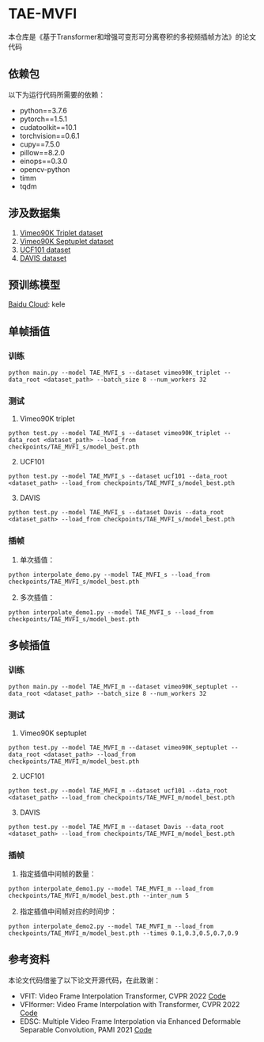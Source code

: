 # TAE-MVFI
本仓库是《基于Transformer和增强可变形可分离卷积的多视频插帧方法》的论文代码
## 依赖包
以下为运行代码所需要的依赖：
* python==3.7.6
* pytorch==1.5.1
* cudatoolkit==10.1
* torchvision==0.6.1
* cupy==7.5.0
* pillow==8.2.0
* einops==0.3.0
* opencv-python
* timm
* tqdm
## 涉及数据集
1. [Vimeo90K Triplet dataset](http://toflow.csail.mit.edu/)
2. [Vimeo90K Septuplet dataset](http://toflow.csail.mit.edu/)
3. [UCF101 dataset](https://www.google.com/url?q=https%3A%2F%2Fwww.dropbox.com%2Fs%2Fdbihqk5deobn0f7%2Fucf101_extracted.zip%3Fdl%3D0&sa=D&sntz=1&usg=AFQjCNE8CyLdENKhJf2eyFUWu6G2D1iJUQ)
4. [DAVIS dataset](https://www.google.com/url?q=https%3A%2F%2Fwww.dropbox.com%2Fs%2F9t6x7fi9ui0x6bt%2Fdavis-90.zip%3Fdl%3D0&sa=D&sntz=1&usg=AFQjCNG7jT-Up65GD33d1tUftjPYNdQxkg)
## 预训练模型
[Baidu Cloud](https://pan.baidu.com/s/1TVtEOe2tosfjeaqyjXGWaQ): kele
## 单帧插值
### 训练
```shell
python main.py --model TAE_MVFI_s --dataset vimeo90K_triplet --data_root <dataset_path> --batch_size 8 --num_workers 32
```
### 测试
1. Vimeo90K triplet
```shell
python test.py --model TAE_MVFI_s --dataset vimeo90K_triplet --data_root <dataset_path> --load_from checkpoints/TAE_MVFI_s/model_best.pth
```
2. UCF101
```shell
python test.py --model TAE_MVFI_s --dataset ucf101 --data_root <dataset_path> --load_from checkpoints/TAE_MVFI_s/model_best.pth
```
3. DAVIS
```shell
python test.py --model TAE_MVFI_s --dataset Davis --data_root <dataset_path> --load_from checkpoints/TAE_MVFI_s/model_best.pth
```
### 插帧
1. 单次插值：
```shell
python interpolate_demo.py --model TAE_MVFI_s --load_from checkpoints/TAE_MVFI_s/model_best.pth
```
2. 多次插值：
```shell
python interpolate_demo1.py --model TAE_MVFI_s --load_from checkpoints/TAE_MVFI_s/model_best.pth
```
## 多帧插值
### 训练
```shell
python main.py --model TAE_MVFI_m --dataset vimeo90K_septuplet --data_root <dataset_path> --batch_size 8 --num_workers 32
```
### 测试
1. Vimeo90K septuplet
```shell
python test.py --model TAE_MVFI_m --dataset vimeo90K_septuplet --data_root <dataset_path> --load_from checkpoints/TAE_MVFI_m/model_best.pth
```
2. UCF101
```shell
python test.py --model TAE_MVFI_m --dataset ucf101 --data_root <dataset_path> --load_from checkpoints/TAE_MVFI_m/model_best.pth
```
3. DAVIS
```shell
python test.py --model TAE_MVFI_m --dataset Davis --data_root <dataset_path> --load_from checkpoints/TAE_MVFI_m/model_best.pth
```
### 插帧
1. 指定插值中间帧的数量：
```shell
python interpolate_demo1.py --model TAE_MVFI_m --load_from checkpoints/TAE_MVFI_m/model_best.pth --inter_num 5
```
2. 指定插值中间帧对应的时间步：
```shell
python interpolate_demo2.py --model TAE_MVFI_m --load_from checkpoints/TAE_MVFI_m/model_best.pth --times 0.1,0.3,0.5,0.7,0.9
```
## 参考资料
本论文代码借鉴了以下论文开源代码，在此致谢：
* VFIT: Video Frame Interpolation Transformer, CVPR 2022 [Code](https://github.com/zhshi0816/Video-Frame-Interpolation-Transformer)
* VFIformer: Video Frame Interpolation with Transformer, CVPR 2022 [Code](https://github.com/dvlab-research/VFIformer)
* EDSC: Multiple Video Frame Interpolation via Enhanced Deformable Separable Convolution, PAMI 2021 [Code](https://github.com/Xianhang/EDSC-pytorch)
